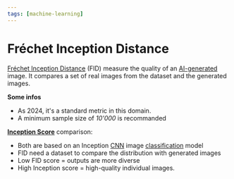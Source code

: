 ```yaml
---
tags: [machine-learning]
---
```


# Fréchet Inception Distance

[Fréchet Inception Distance](https://en.wikipedia.org/wiki/Fr%C3%A9chet_inception_distance) (FID) measure the quality of an [AI-generated](../applications/generative-ai.md) image. It compares a set of real images from the dataset and the generated images.

**Some infos**
- As 2024, it's a standard metric in this domain.
- A minimum sample size of *10'000* is recommanded

**[Inception Score](/engineering/machine-learning/metrics/inception-score.md)** comparison:
- Both are based on an Inception [CNN](/engineering/machine-learning/neural-network/cnn.md) image [classification](/engineering/machine-learning/tasks/classification.md) model
- FID need a dataset to compare the distribution with generated images
- Low FID score = outputs are more diverse
- High Inception score = high-quality individual images.